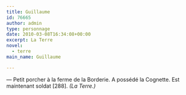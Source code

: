 ```yaml
---
title: Guillaume
id: 76665
author: admin
type: personnage
date: 2010-03-08T16:34:08+00:00
excerpt: La Terre
novel:
  - terre
main_name: Guillaume

---
```

— Petit porcher à la ferme de la Borderie. A possédé la Cognette. Est maintenant soldat [288]. _(La Terre.)_